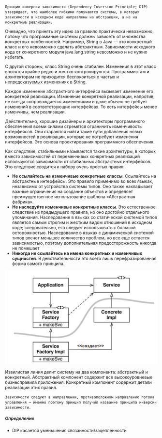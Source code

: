 `Принцип инверсии зависимости (Dependency Inversion Principle; DIP) утверждает, что наиболее гибкими получаются системы, в которых зависимости в исходном коде направлены на абстракции, а не на конкретные реализации.`

Очевидно, что принять эту идею за правило практически невозможно, потому что программные системы должны зависеть от множества конкретных особенностей. Например, String в Java — это конкретный класс и его невозможно сделать абстрактным. Зависимости исходного кода от конкретного модуля java.lang.string невозможно и не нужно избегать.

С другой стороны, класс String очень стабилен. Изменения в этот класс вносятся крайне редко и жестко контролируются. Программистам и архитекторам не приходится беспокоиться о частых и непредсказуемых изменениях в String.

Каждое изменение абстрактного интерфейса вызывает изменение его конкретной реализации. Изменение конкретной реализации, напротив, не всегда сопровождается изменениями и даже обычно не требует изменений в соответствующих интерфейсах. То есть интерфейсы менее изменчивы, чем реализации.

Действительно, хорошие дизайнеры и архитекторы программного обеспечения всеми силами стремятся ограничить изменчивость интерфейсов. Они стараются найти такие пути добавления новых возможностей в реализации, которые не потребуют изменения интерфейсов. Это основа проектирования программного обеспечения.

Как следствие, стабильными называются такие архитектуры, в которых вместо зависимостей от переменчивых конкретных реализаций используются зависимости от стабильных абстрактных интерфейсов. Это следствие сводится к набору очень простых правил:

- **Не ссылайтесь на изменчивые конкретные классы**. Ссылайтесь на абстрактные интерфейсы. Это правило применимо во всех языках, независимо от устройства системы типов. Оно также накладывает важные ограничения на создание объектов и определяет преимущественное использование шаблона «Абстрактная фабрика».
- **Не наследуйте изменчивые конкретные классы**. Это естественное следствие из предыдущего правила, но оно достойно отдельного упоминания. Наследование в языках со статической системой типов является самым строгим и жестким видом отношений в исходном коде; следовательно, его следует использовать с большой осторожностью. Наследование в языках с динамической системой типов влечет меньшее количество проблем, но все еще остается зависимостью, поэтому дополнительная предосторожность никогда не помешает
- **Никогда не ссылайтесь на имена конкретных и изменчивых сущностей**. В действительности это всего лишь перефразированная форма самого принципа.

<img src="картинки/Pasted image 20231005004754.png">

Извилистая линия делит систему на два компонента: абстрактный и конкретный. Абстрактный компонент содержит все высокоуровневые бизнесправила приложения. Конкретный компонент содержит детали реализации этих правил.


`Зависимости следуют в направлении, противоположном направлению потока управления — именно поэтому принцип получил название принципа инверсии зависимости.`

##### Определение
- DIP касается уменьшения связанности/зацепленности